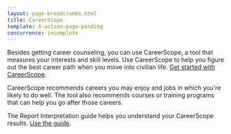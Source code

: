 ```yaml
---
layout: page-breadcrumbs.html
title: CareerScope
template: 4-action-page-pending
concurrence: incomplete
---
```


<div class="va-introtext">

Besides getting career counseling, you can use CareerScope, a tool that measures your interests and skill levels. Use CareerScope to help you figure out the best career path when you move into civilian life. [Get started with CareerScope](https://va.careerscope.net/gibill).

</div>

CareerScope recommends careers you may enjoy and jobs in which you're likely to do well. The tool also recommends courses or training programs that can help you go after those careers.

The Report Interpretation guide helps you understand your CareerScope results. [Use the guide](http://www.benefits.va.gov/gibill/docs/job_aids/CareerScope_Report_Interpretation.pdf). 

